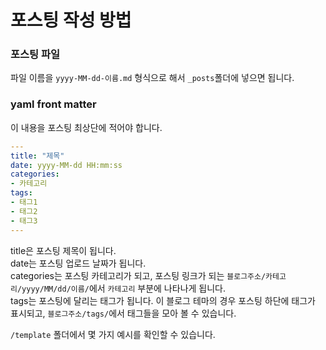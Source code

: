 # 포스팅 작성 방법

### 포스팅 파일
파일 이름을 `yyyy-MM-dd-이름.md` 형식으로 해서 `_posts`폴더에 넣으면 됩니다.

### yaml front matter
이 내용을 포스팅 최상단에 적어야 합니다.
```yml
---
title: "제목"
date: yyyy-MM-dd HH:mm:ss
categories:
- 카테고리
tags:
- 태그1
- 태그2
- 태그3
---
```

title은 포스팅 제목이 됩니다.<br>
date는 포스팅 업로드 날짜가 됩니다.<br>
categories는 포스팅 카테고리가 되고, 포스팅 링크가 되는 `블로그주소/카테고리/yyyy/MM/dd/이름/`에서 `카테고리` 부분에 나타나게 됩니다.<br>
tags는 포스팅에 달리는 태그가 됩니다. 이 블로그 테마의 경우 포스팅 하단에 태그가 표시되고, `블로그주소/tags/`에서 태그들을 모아 볼 수 있습니다.

`/template` 폴더에서 몇 가지 예시를 확인할 수 있습니다.
